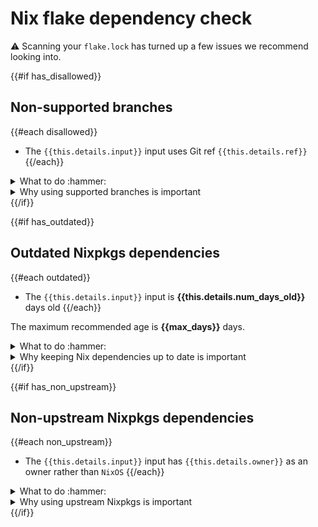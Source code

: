 # Nix flake dependency check

:warning: Scanning your `flake.lock` has turned up a few issues we recommend looking into.

{{#if has_disallowed}}
## Non-supported branches

{{#each disallowed}}
* The `{{this.details.input}}` input uses Git ref `{{this.details.ref}}`
{{/each}}

<details>
<summary>What to do :hammer:</summary>
Use one of these branches instead:

{{{supported_ref_names}}}

Here's an example:

```nix
{
  inputs.nixpkgs.url = "github:NixOS/nixpkgs/nixpkgs-unstable";
}
```
</details>

<details>
<summary>Why using supported branches is important</summary>
{{{supported_refs_explainer}}}
</details>
{{/if}}

{{#if has_outdated}}
## Outdated Nixpkgs dependencies

{{#each outdated}}
* The `{{this.details.input}}` input is **{{this.details.num_days_old}}** days old
{{/each}}

The maximum recommended age is **{{max_days}}** days.

<details>
<summary>What to do :hammer:</summary>

Use the [`update-flake-lock`][flake-lock-action] GitHub Action to automate updates:

```yaml
steps:
  - name: Automatically update flake.lock
    uses: DeterminateSystems/update-flake-lock
    with:
      pr-title: "Update flake.lock"        # PR title
      pr-labels: [dependencies, automated] # PR labels
```
</details>

<details>
<summary>Why keeping Nix dependencies up to date is important</summary>
{{{ outdated_deps_explainer }}}
</details>
{{/if}}

{{#if has_non_upstream}}
## Non-upstream Nixpkgs dependencies

{{#each non_upstream}}
* The `{{this.details.input}}` input has `{{this.details.owner}}` as an owner rather than `NixOS`
{{/each}}

<details>
<summary>What to do :hammer:</summary>
Use a Nixpkgs dependency from the [`NixOS`][nixos] org.
Here's an example:

```nix
{
  inputs.nixpkgs.url = "github:NixOS/nixpkgs";
}
```

If you need a customized version of Nixpkgs, we recommend using methods like [overlays] and per-package [overrides].
</details>

<details>
  <summary>Why using upstream Nixpkgs is important</summary>
  {{{ upstream_nixpkgs_explainer }}}
</details>
{{/if}}

[flake-lock-action]: https://github.com/determinateSystems/update-flake-lock
[nixos]: https://github.com/nixos
[overlays]: https://nixos.wiki/wiki/Overlays
[overrides]: https://ryantm.github.io/nixpkgs/using/overrides

